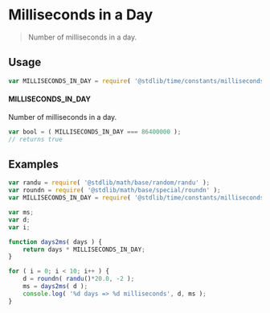# Milliseconds in a Day

> Number of milliseconds in a day.

<section class="usage">

## Usage

```javascript
var MILLISECONDS_IN_DAY = require( '@stdlib/time/constants/milliseconds-in-day' );
```

#### MILLISECONDS_IN_DAY

Number of milliseconds in a day.

```javascript
var bool = ( MILLISECONDS_IN_DAY === 86400000 );
// returns true
```

</section>

<!-- /.usage -->

<section class="examples">

## Examples

```javascript
var randu = require( '@stdlib/math/base/random/randu' );
var roundn = require( '@stdlib/math/base/special/roundn' );
var MILLISECONDS_IN_DAY = require( '@stdlib/time/constants/milliseconds-in-day' );

var ms;
var d;
var i;

function days2ms( days ) {
    return days * MILLISECONDS_IN_DAY;
}

for ( i = 0; i < 10; i++ ) {
    d = roundn( randu()*20.0, -2 );
    ms = days2ms( d );
    console.log( '%d days => %d milliseconds', d, ms );
}
```

</section>

<!-- /.examples -->

<section class="links">

</section>

<!-- /.links -->

